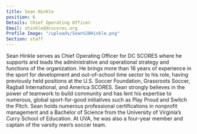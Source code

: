 ```yaml
---
title: Sean Hinkle
position: 6
Details: Chief Operating Officer
Email: shinkle@dcscores.org
Profile Image: "/uploads/Sean%20Hinkle.png"
Section: staff
---
```


Sean Hinkle serves as Chief Operating Officer for DC SCORES where he supports and leads the administrative and operational strategy and functions of the organization. He brings more than 16 years of experience in the sport for development and out-of-school time sector to his role, having previously held positions at the U.S. Soccer Foundation, Grassroots Soccer, Ragball International, and America SCORES. Sean strongly believes in the power of teamwork to build community and has lent his expertise to numerous, global sport-for-good initiatives such as Play Proud and Switch the Pitch. Sean holds numerous professional certifications in nonprofit management and a Bachelor of Science from the University of Virginia’s Curry School of Education. At UVA, he was also a four-year member and captain of the varsity men’s soccer team. 